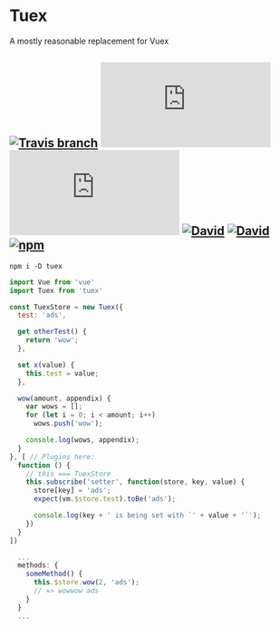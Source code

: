 # Tuex
A mostly reasonable replacement for Vuex

## [![Travis branch](https://img.shields.io/travis/Raiondesu/tuex/master.svg?style=flat-square)](https://travis-ci.org/Raiondesu/tuex) ![size](https://badges.herokuapp.com/size/npm/tuex@latest/dist/index.js?style=flat-square) ![size](https://badges.herokuapp.com/size/npm/tuex@latest/dist/index.js?style=flat-square&gzip=true) [![David](https://img.shields.io/david/raiondesu/tuex.svg?style=flat-square)]() [![David](https://img.shields.io/david/dev/raiondesu/tuex.svg?style=flat-square)]() [![npm](https://img.shields.io/npm/dt/tuex.svg?style=flat-square)](http://npmjs.com/package/tuex)

`npm i -D tuex`


```js
import Vue from 'vue'
import Tuex from 'tuex'

const TuexStore = new Tuex({
  test: 'ads',

  get otherTest() {
    return 'wow';
  },

  set x(value) {
    this.test = value;
  },

  wow(amount, appendix) {
    var wows = [];
    for (let i = 0; i < amount; i++)
      wows.push('wow');

    console.log(wows, appendix);
  }
}, [ // Plugins here:
  function () {
    // this === TuexStore
    this.subscribe('setter', function(store, key, value) {
      store[key] = 'ads';
      expect(vm.$store.test).toBe('ads');

      console.log(key + ' is being set with `' + value + '`');
    })
  }
])
```

```js
  ...
  methods: {
    someMethod() {
      this.$store.wow(2, 'ads');
      // => wowwow ads
    }
  }
  ...
```

